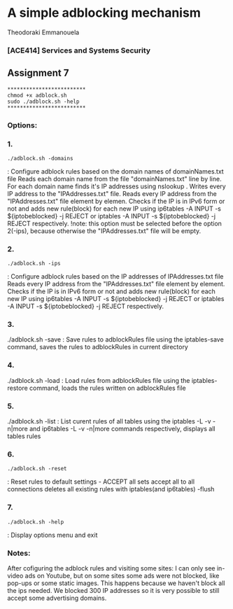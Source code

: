 # A simple adblocking mechanism
Theodoraki Emmanouela

### [ACE414] Services and Systems Security
## Assignment 7

```
*************************
chmod +x adblock.sh
sudo ./adblock.sh -help
*************************
```

### Options:
### 1.

    ./adblock.sh -domains 
: Configure adblock rules based on the domain names of domainNames.txt file
Reads each domain name from the file "domainNames.txt" line by line.
For each domain name finds it's IP addresses using nslookup .
Writes every IP address to the "IPAddresses.txt" file.
Reads every IP address from the "IPAddresses.txt" file element by elemen. 
Checks if the IP is in IPv6 form or not and adds new rule(block) for each new IP using
ip6tables -A INPUT -s ${iptobeblocked} -j REJECT    or
iptables -A INPUT -s ${iptobeblocked} -j REJECT     respectively.
!note: this option must be selected before the option 2(-ips), because otherwise
the "IPAddresses.txt" file will be empty. 

### 2.
    ./adblock.sh -ips
: Configure adblock rules based on the IP addresses of IPAddresses.txt file
Reads every IP address from the "IPAddresses.txt" file element by element. 
Checks if the IP is in IPv6 form or not and adds new rule(block) for each new IP using
ip6tables -A INPUT -s ${iptobeblocked} -j REJECT    or
iptables -A INPUT -s ${iptobeblocked} -j REJECT     respectively.

### 3.
   ./adblock.sh -save
: Save rules to adblockRules file
using the iptables-save command, saves the rules to adblockRules in current directory

### 4.
   ./adblock.sh -load
: Load rules from adblockRules file
using the iptables-restore command, loads the rules written on adblockRules file 

### 5.
   ./adblock.sh -list
: List curent rules of all tables
using the  iptables -L -v -n|more and ip6tables -L -v -n|more commands respectively,
displays all tables rules

### 6.
    ./adblock.sh -reset
: Reset rules to default settings - ACCEPT all
sets accept all to all connections 
deletes all existing rules with iptables(and ip6tables) -flush

### 7.
    ./adblock.sh -help
: Display options menu and exit

### Notes:
After cofiguring the adblock rules and visiting some sites:
I can only see in-video ads on Youtube, but on some sites some ads were not blocked,
like pop-ups or some static images.
This happens because we haven't block all the ips needed. 
We blocked 300 IP addresses so it is very possible to still accept some advertising domains.
